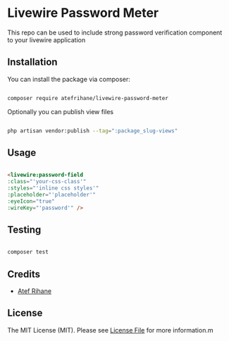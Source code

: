 
# Livewire Password Meter

This repo can be used to include strong password verification component to your livewire application

## Installation

  

You can install the package via composer:

  

```bash

composer require atefrihane/livewire-password-meter

```
Optionally you can publish view files
```bash

php artisan vendor:publish --tag=":package_slug-views"

```

  

## Usage

  

```html

<livewire:password-field
:class="'your-css-class'"
:styles="'inline css styles'"
:placeholder="'placeholder'"  
:eyeIcon="true"  
:wireKey="'password'" />

```

  

## Testing

  

```bash

composer test

```


## Credits

  

- [Atef Rihane](https://github.com/atefrihane)

  
  

## License

  

The MIT License (MIT). Please see [License File](LICENSE.md) for more information.m